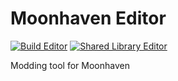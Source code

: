 # Moonhaven Editor

[![Build Editor](https://github.com/ArcboundGames/Moonhaven-Editor/actions/workflows/editor.yml/badge.svg)](https://github.com/ArcboundGames/Moonhaven-Editor/actions/workflows/editor.yml) [![Shared Library Editor](https://github.com/ArcboundGames/Moonhaven-Editor/actions/workflows/shared-library.yml/badge.svg)](https://github.com/ArcboundGames/Moonhaven-Editor/actions/workflows/shared-library.yml)

Modding tool for Moonhaven

